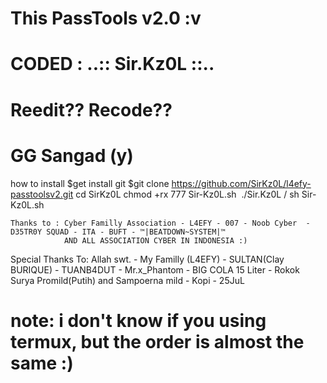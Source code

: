 ﻿# This PassTools v2.0 :v
# CODED : ..:: Sir.Kz0L ::.. 

# Reedit?? Recode??
# GG Sangad (y)


 how to install
 $get install git
 $git clone https://github.com/SirKz0L/l4efy-passtoolsv2.git
 cd SirKz0L
 chmod +rx 777 Sir-Kz0L.sh
 ./Sir.Kz0L  / sh Sir-Kz0L.sh




    Thanks to : Cyber Familly Association - L4EFY - 007 - Noob Cyber  - D35TR0Y SQUAD - ITA - BUFT - ™|BEATDOWN~SYSTEM|™
                AND ALL ASSOCIATION CYBER IN INDONESIA :)
                
Special Thanks To: Allah swt. - My Familly (L4EFY) - SULTAN(Clay BURIQUE) - TUANB4DUT - Mr.x_Phantom - BIG COLA 15 Liter - Rokok Surya Promild(Putih) and Sampoerna mild - Kopi - 25JuL



# note: i don't know if you using termux, but the order is almost the same :) 
